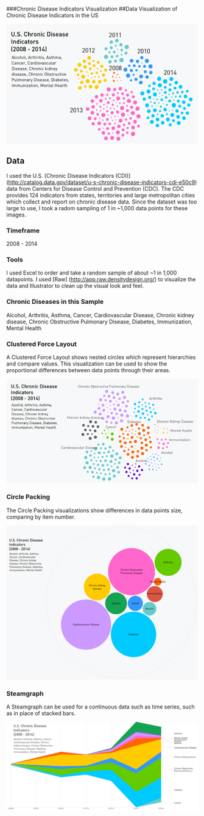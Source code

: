 ###Chronic Disease Indicators Visualization
##Data Visualization of Chronic Disease Indicators in the US

![Alt text](https://github.com/kellydern/chronic-disease-indicators/blob/master/US_Chronic_random_Clustered.png "Chronic Disease Visualization")

## Data

I used the U.S. [Chronic Disease Indicators (CDI)] (http://catalog.data.gov/dataset/u-s-chronic-disease-indicators-cdi-e50c9) data from Centers for Disease Control and Prevention (CDC). The CDC provides 124 indicators from states, territories and large metropolitan cities which collect and report on chronic disease data. Since the dataset was too large to use, I took a radom sampling of 1 in ~1,000 data points for these images.
### Timeframe
2008 - 2014

### Tools
I used Excel to order and take a random sample of about ~1 in 1,000 datapoints. I used [Raw] (http://app.raw.densitydesign.org/) to visualize the data and Illustrator to clean up the visual look and feel.

### Chronic Diseases in this Sample
Alcohol, Arthritis, Asthma, Cancer, Cardiovascular Disease, Chronic kidney disease, Chronic Obstructive Pulmonary Disease, Diabetes, Immunization, Mental Health

### Clustered Force Layout
A Clustered Force Layout shows nested circles which represent hierarchies and compare values. This visualization can be used to show the proportional differences between data points through their areas. 

![Alt text](https://github.com/kellydern/chronic-disease-indicators/blob/master/US_Chronic_random_disease.png "Chronic Disease Visualization by type")

### Circle Packing
The Circle Packing visualizations show differences in data points size, comparing by item number.

![Alt text](https://github.com/kellydern/chronic-disease-indicators/blob/master/US_Chronic_random_lg_Clustered.png "Chronic Disease Visualization large")

### Steamgraph
A Steamgraph can be used for a continuous data such as time series, such as in place of stacked bars. 

![Alt text](https://github.com/kellydern/chronic-disease-indicators/blob/master/US_Chronic_random_Streamgraph.png)
